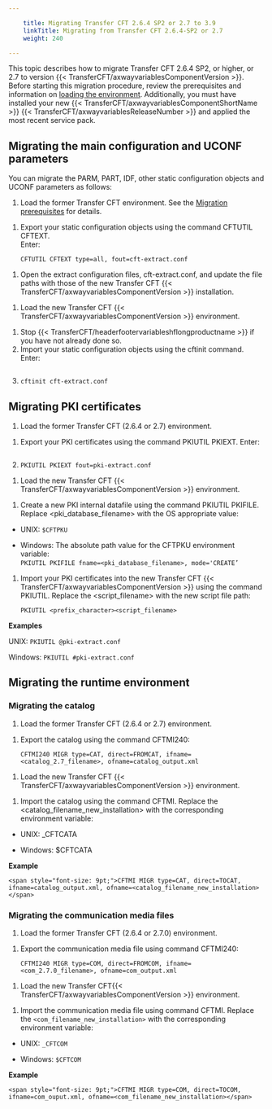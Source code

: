 ```yaml
---

    title: Migrating Transfer CFT 2.6.4 SP2 or 2.7 to 3.9
    linkTitle: Migrating from Transfer CFT 2.6.4-SP2 or 2.7
    weight: 240

---
```

This topic describes how to migrate Transfer CFT 2.6.4 SP2, or higher, or 2.7 to version {{< TransferCFT/axwayvariablesComponentVersion  >}}. Before starting this migration procedure, review the prerequisites and information on [loading the environment](../). Additionally, you must have installed your new {{< TransferCFT/axwayvariablesComponentShortName  >}} {{< TransferCFT/axwayvariablesReleaseNumber  >}} and applied the most recent service pack.

## Migrating the main configuration and UCONF parameters

You can migrate the PARM, PART, IDF, other static configuration objects and UCONF parameters as follows:

1. Load the former Transfer CFT environment. See the <a href="../" class="MCXref xref">Migration prerequisites</a> for details.

<!-- -->

1. Export your static configuration objects using the command CFTUTIL CFTEXT.  
    Enter:  
    ```
    CFTUTIL CFTEXT type=all, fout=cft-extract.conf
    ```

<!-- -->

1. Open the extract configuration files, cft-extract.conf, and update the file paths with those of the new Transfer CFT {{< TransferCFT/axwayvariablesComponentVersion >}} installation.

<!-- -->

1. Load the new Transfer CFT {{< TransferCFT/axwayvariablesComponentVersion >}} environment.

<!-- -->

1. Stop {{< TransferCFT/headerfootervariableshflongproductname >}} if you have not already done so.
1. Import your static configuration objects using the cftinit command. Enter:  
    ```
1. <span class="code">`cftinit cft-extract.conf`</span>

## Migrating PKI certificates

1. Load the former Transfer CFT (2.6.4 or 2.7) environment.

<!-- -->

1. Export your PKI certificates using the command PKIUTIL PKIEXT. Enter:  
    ```
1. <span class="code">`PKIUTIL PKIEXT fout=pki-extract.conf`</span>

<!-- -->

1. Load the new Transfer CFT {{< TransferCFT/axwayvariablesComponentVersion >}} environment.

<!-- -->

1. Create a new PKI internal datafile using the command PKIUTIL PKIFILE. Replace &lt;pki\_database\_filename> with the OS appropriate value:

- UNIX: <span class="code">`$CFTPKU`</span>

<!-- -->

- Windows: The absolute path value for the CFTPKU environment variable:  
    <span class="code">`PKIUTIL PKIFILE fname=<pki_database_filename>, mode='CREATE’`</span>

1. Import your PKI certificates into the new Transfer CFT {{< TransferCFT/axwayvariablesComponentVersion >}} using the command PKIUTIL. Replace the &lt;script\_filename> with the new script file path:  
    ```
    PKIUTIL <prefix_character><script_filename>
    ```

****Examples****

UNIX: <span class="code">`PKIUTIL @pki-extract.conf`</span>

Windows: <span class="code">`PKIUTIL #pki-extract.conf`</span>

## Migrating the runtime environment

### Migrating the catalog

1. Load the former Transfer CFT (2.6.4 or 2.7) environment.

<!-- -->

1. Export the catalog using the command CFTMI240:  
    ```
    CFTMI240 MIGR type=CAT, direct=FROMCAT, ifname=<catalog_2.7_filename>, ofname=catalog_output.xml
    ```

<!-- -->

1. Load the new Transfer CFT {{< TransferCFT/axwayvariablesComponentVersion >}} environment.

<!-- -->

1. Import the catalog using the command CFTMI. Replace the &lt;catalog\_filename\_new\_installation> with the corresponding environment variable:

- UNIX: \_CFTCATA

<!-- -->

- Windows: $CFTCATA

****Example****

```
<span style="font-size: 9pt;">CFTMI MIGR type=CAT, direct=TOCAT, ifname=catalog_output.xml, ofname=<catalog_filename_new_installation></span>
```

### Migrating the communication media files

1. Load the former Transfer CFT (2.6.4 or 2.7.0) environment.

<!-- -->

1. Export the communication media file using command CFTMI240:  
    ```
    CFTMI240 MIGR type=COM, direct=FROMCOM, ifname=<com_2.7.0_filename>, ofname=com_output.xml
    ```

<!-- -->

1. Load the new Transfer CFT{{< TransferCFT/axwayvariablesComponentVersion >}} environment.

<!-- -->

1. Import the communication media file using command CFTMI. Replace the `<com_filename_new_installation>` with the corresponding environment variable:

- UNIX: <span class="code">`_CFTCOM`</span>

<!-- -->

- Windows: `$CFTCOM`

****Example****

```
<span style="font-size: 9pt;">CFTMI MIGR type=COM, direct=TOCOM, ifname=com_ouput.xml, ofname=<com_filename_new_installation></span>
```
